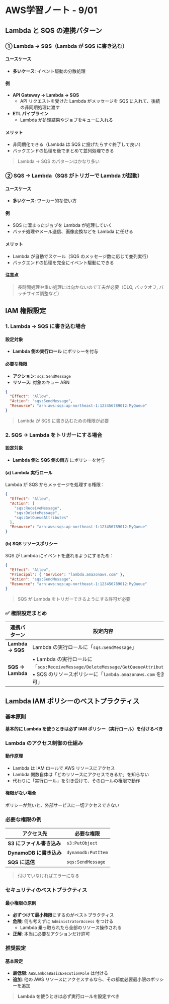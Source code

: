 # AWS学習ノート - 9/01

## Lambda と SQS の連携パターン

### ① Lambda → SQS（Lambda が SQS に書き込む）

#### ユースケース
- **多いケース**: イベント駆動の分散処理

#### 例
- **API Gateway → Lambda → SQS**
  - API リクエストを受けた Lambda がメッセージを SQS に入れて、後続の非同期処理に渡す
- **ETL パイプライン**
  - Lambda が処理結果やジョブをキューに入れる

#### メリット
- 非同期化できる（Lambda は SQS に投げたらすぐ終了して良い）
- バックエンドの処理を後でまとめて並列処理できる

> Lambda → SQS のパターンはかなり多い

### ② SQS → Lambda（SQS がトリガーで Lambda が起動）

#### ユースケース
- **多いケース**: ワーカー的な使い方

#### 例
- SQS に溜まったジョブを Lambda が処理していく
- バッチ処理やメール送信、画像変換などを Lambda に任せる

#### メリット
- Lambda が自動でスケール（SQS のメッセージ数に応じて並列実行）
- バックエンドの処理を完全にイベント駆動にできる

#### 注意点
> 長時間処理や重い処理には向かないので工夫が必要（DLQ, バックオフ, バッチサイズ調整など）

## IAM 権限設定

### 1. Lambda → SQS に書き込む場合

#### 設定対象
- **Lambda 側の実行ロール** にポリシーを付与

#### 必要な権限
- **アクション**: `sqs:SendMessage`
- **リソース**: 対象のキュー ARN

```json
{
  "Effect": "Allow",
  "Action": "sqs:SendMessage",
  "Resource": "arn:aws:sqs:ap-northeast-1:123456789012:MyQueue"
}
```

> Lambda が SQS に書き込むための権限が必要

### 2. SQS → Lambda をトリガーにする場合

#### 設定対象
- **Lambda 側と SQS 側の両方** にポリシーを付与

#### (a) Lambda 実行ロール
Lambda が SQS からメッセージを処理する権限：

```json
{
  "Effect": "Allow",
  "Action": [
    "sqs:ReceiveMessage",
    "sqs:DeleteMessage",
    "sqs:GetQueueAttributes"
  ],
  "Resource": "arn:aws:sqs:ap-northeast-1:123456789012:MyQueue"
}
```

#### (b) SQS リソースポリシー
SQS が Lambda にイベントを送れるようにするため：

```json
{
  "Effect": "Allow",
  "Principal": { "Service": "lambda.amazonaws.com" },
  "Action": "sqs:SendMessage",
  "Resource": "arn:aws:sqs:ap-northeast-1:123456789012:MyQueue"
}
```

> SQS が Lambda をトリガーできるようにする許可が必要

### ✅ 権限設定まとめ

| 連携パターン | 設定内容 |
|-------------|----------|
| **Lambda → SQS** | Lambda の実行ロールに「`sqs:SendMessage`」 |
| **SQS → Lambda** | • Lambda の実行ロールに「`sqs:ReceiveMessage/DeleteMessage/GetQueueAttributes`」<br>• SQS のリソースポリシーに「`lambda.amazonaws.com` を許可」 |

## Lambda IAM ポリシーのベストプラクティス

### 基本原則

**基本的に Lambda を使うときは必ず IAM ポリシー（実行ロール）を付けるべき**

### Lambda のアクセス制御の仕組み

#### 動作原理
- Lambda は IAM ロールで AWS リソースにアクセス
- Lambda 関数自体は「どのリソースにアクセスできるか」を知らない
- 代わりに「実行ロール」を引き受けて、そのロールの権限で動作

#### 権限がない場合
ポリシーが無いと、外部サービスに一切アクセスできない

### 必要な権限の例

| アクセス先 | 必要な権限 |
|-----------|-----------|
| **S3 にファイル書き込み** | `s3:PutObject` |
| **DynamoDB に書き込み** | `dynamodb:PutItem` |
| **SQS に送信** | `sqs:SendMessage` |

> 付けていなければエラーになる

### セキュリティのベストプラクティス

#### 最小権限の原則
- **必ずつけて最小権限**にするのがベストプラクティス
- **危険**: 何も考えずに `AdministratorAccess` をつける
  - Lambda 乗っ取られたら全部のリソース操作される
- **正解**: 本当に必要なアクションだけ許可

### 推奨設定

#### 基本設定
- **最低限**: `AWSLambdaBasicExecutionRole` は付ける
- **追加**: 他の AWS リソースにアクセスするなら、その都度必要最小限のポリシーを追加

> **Lambda を使うときは必ず実行ロールを設定すべき**